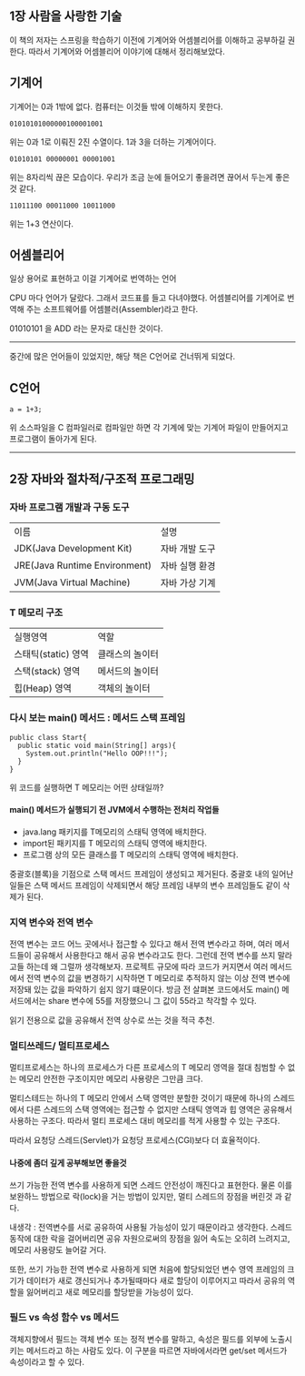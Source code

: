 ## 1장 사람을 사랑한 기술

이 책의 저자는 스프링을 학습하기 이전에 기계어와 어셈블리어를 이해하고 공부하길 권한다. 따라서 기계어와 어셈블리어 이야기에 대해서 정리해보았다.

기계어
---

기계어는 0과 1밖에 없다. 컴퓨터는 이것들 밖에 이해하지 못한다. 

```
01010101000000100001001
```
위는 0과 1로 이뤄진 2진 수열이다. 1과 3을 더하는 기계어이다.


```
01010101 00000001 00001001
```
위는 8자리씩 끊은 모습이다. 우리가 조금 눈에 들어오기 좋을려면 끊어서 두는게 좋은것 같다.

```
11011100 00011000 10011000
```
위는 1+3 연산이다.

어셈블리어
---

일상 용어로 표현하고 이걸 기계어로 번역하는 언어

CPU 마다 언어가 달랐다. 그래서 코드표를 들고 다녀야했다. 어셈블리어를 기계어로 번역해 주는 소프트웨어를 어셈블러(Assembler)라고 한다.

01010101 을 ADD 라는 문자로 대신한 것이다.

---
중간에 많은 언어들이 있었지만, 해당 책은 C언어로 건너뛰게 되었다.

C언어
---

```
a = 1+3;
```
위 소스파일을 C 컴파일러로 컴파일만 하면 각 기계에 맞는 기계어 파일이 만들어지고 프로그램이 돌아가게 된다.

---

## 2장 자바와 절차적/구조적 프로그래밍

### 자바 프로그램 개발과 구동 도구

<table>
<tr>
<td>이름</td>
<td>설명</td>
</tr>

<tr>
<td>JDK(Java Development Kit) </td>
<td>자바 개발 도구 </td>
</tr>

<tr>
  <td>JRE(Java Runtime Environment)</td>
<td>자바 실행 환경</td>
</tr>

<tr>
<td>JVM(Java Virtual Machine)</td>
<td>자바 가상 기계</td>
</tr>
</table>

<table>

### T 메모리 구조

<tr>
<td>실행영역</td>
<td>역할</td>
</tr>

<tr>
<td>스태틱(static) 영역 </td>
<td>클래스의 놀이터 </td>
</tr>

<tr>
  <td>스택(stack) 영역</td>
<td>메서드의 놀이터</td>
</tr>

<tr>
<td>힙(Heap) 영역</td>
<td>객체의 놀이터</td>
</tr>
</table>

### 다시 보는 main() 메서드 : 메서드 스택 프레임

```
public class Start{
  public static void main(String[] args){
    System.out.println("Hello OOP!!!");
  }
}
```

위 코드를 실행하면 T 메모리는 어떤 상태일까?

#### main() 메서드가 실행되기 전 JVM에서 수행하는 전처리 작업들

- java.lang 패키지를 T메모리의 스태틱 영역에 배치한다.
- import된 패키지를 T 메모리의 스태틱 영역에 배치한다.
- 프로그램 상의 모든 클래스를 T 메모리의 스태틱 영역에 배치한다.

중괄호(블록)을 기점으로 스택 메서드 프레임이 생성되고 제거된다. 중괄호 내의 일어난 일들은 스택 메서드 프레임이 삭제되면서 해당 프레임 내부의 변수 프레임들도 같이 삭제가 된다.

### 지역 변수와 전역 변수

전역 변수는 코드 어느 곳에서나 접근할 수 있다고 해서 전역 변수라고 하며, 여러 메서드들이 공유해서 사용한다고 해서 공유 변수라고도 한다. 그런데 전역 변수를 쓰지 말라고들 하는데 왜 그럴까 생각해보자. 프로젝트 규모에 따라 코드가 커지면서 여러 메서드에서 전역 변수의 값을 변경하기 시작하면 T 메모리로 추적하지 않는 이상 전역 변수에 저장돼 있는 값을 파악하기 쉽지 않기 떄문이다. 방금 전 살펴본 코드에서도 main() 메서드에서는 share 변수에 55를 저장했으니 그 값이 55라고 착각할 수 있다.

읽기 전용으로 값을 공유해서 전역 상수로 쓰는 것을 적극 추천.

### 멀티쓰레드/ 멀티프로세스

멀티프로세스는 하나의 프로세스가 다른 프로세스의 T 메모리 영역을 절대 침범할 수 없는 메모리 안전한 구조이지만 메모리 사용량은 그만큼 크다.

멀티스테드는 하나의 T 메모리 안에서 스택 영역만 분할한 것이기 때문에 하나의 스레드에서 다른 스레드의 스택 영역에는 접근할 수 없지만 스태틱 영역과 힙 영역은 공유해서 사용하는 구조다. 따라서 멀티 프로세스 대비 메모리를 적게 사용할 수 있는 구조다.

따라서 요청당 스레드(Servlet)가 요청당 프로세스(CGI)보다 더 효율적이다.

#### 나중에 좀더 깊게 공부해보면 좋을것

쓰기 가능한 전역 변수를 사용하게 되면 스레드 안전성이 깨진다고 표현한다. 물론 이를 보완하느 방법으로 락(lock)을 거는 방법이 있지만, 멀티 스레드의 장점을 버린것 과 같다.

내생각 : 전역변수를 서로 공유하여 사용될 가능성이 있기 때문이라고 생각한다. 스레드 동작에 대한 락을 걸어버리면 공유 자원으로써의 장점을 잃어 속도는 오히려 느려지고, 메모리 사용량도 늘어갈 거다.

또한, 쓰기 가능한 전역 변수로 사용하게 되면 처음에 할당되었던 변수 영역 프레임의 크기가 데이터가 새로 갱신되거나 추가될때마다 새로 할당이 이루어지고 따라서 공유의 역할을 잃어버리고 새로 메모리를 할당받을 가능성이 있다.

### 필드 vs 속성 함수 vs 메서드

객체지향에서 필드는 객체 변수 또는 정적 변수를 말하고, 속성은 필드를 외부에 노출시키는 메서드라고 하는 사람도 있다. 이 구분을 따르면 자바에서라면 get/set 메서드가 속성이라고 할 수 있다.

